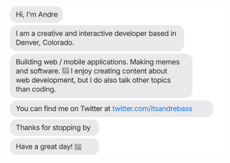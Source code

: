 [![](https://raw.githubusercontent.com/theandrebass/theandrebass/main/chat.svg?token=AAABPWFQB3UQVH67GAPKNRLAXLBQG)](https://twitter.com/itsandrebass)
